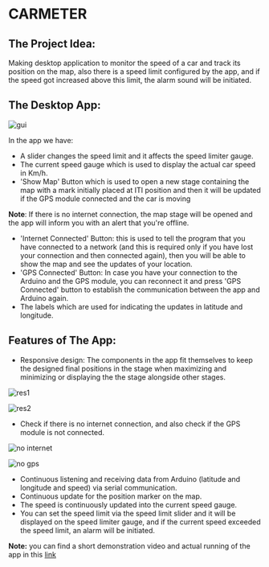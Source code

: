 # CARMETER
## The Project Idea: 
Making desktop application to monitor the speed of a car and track its position on the map, also there is a speed limit configured by the app, and if the speed got
increased above this limit, the alarm sound will be initiated.

## The Desktop App:
![gui](https://user-images.githubusercontent.com/118214245/205881067-c145d79a-8ee1-4a96-8fd9-dcb6d10dd57e.png)

In the app we have:

 * A slider changes the speed limit and it affects the speed limiter gauge.
 * The current speed gauge which is used to display the actual car speed in Km/h.
 * 'Show Map' Button which is used to open a new stage containing the map with a mark initially placed at ITI position and then it will be updated if the GPS module
 connected and the car is moving
 
 **Note**: If there is no internet connection, the map stage will be opened and the app will inform you with an alert that you're offline.
 
 * 'Internet Connected' Button: this is used to tell the program that you have connected to a network (and this is required only if you have lost your connection
 and then connected again), then you will be able to show the map and see the updates of your location.
 * 'GPS Connected' Button: In case you have your connection to the Arduino and the GPS module, you can reconnect it and press 'GPS Connected' button to establish the
 communication between the app and Arduino again.
 * The labels which are used for indicating the updates in latitude and longitude.

 ## Features of The App:
 
 * Responsive design: The components in the app fit themselves to keep the designed final positions in the stage when maximizing and minimizing or displaying the 
  the stage alongside other stages.
  
  ![res1](https://user-images.githubusercontent.com/118214245/205886882-72472f0b-e0b8-4f75-bb97-e4aea9209d19.png) 
  
  ![res2](https://user-images.githubusercontent.com/118214245/205886997-747086be-b33f-45df-9eb0-9dbe0ba998f8.png)
  
  * Check if there is no internet connection, and also check if the GPS module is not connected.
  
  ![no internet](https://user-images.githubusercontent.com/118214245/205888091-f5166426-94ff-45fd-a8f0-a4d6acec43e5.png)
  
  ![no gps](https://user-images.githubusercontent.com/118214245/205888130-b0ef1829-8995-4d4a-a4f1-790914528475.png)

 * Continuous listening and receiving data from Arduino (latitude and longitude and speed) via serial communication.
 * Continuous update for the position marker on the map.
 * The speed is continuously updated into the current speed gauge.
 * You can set the speed limit via the speed limit slider and it will be displayed on the speed limiter gauge, and if the current speed exceeded the speed 
 limit, an alarm will be initiated.
 
 **Note:** you can find a short demonstration video and actual running of the app in this [link](https://youtu.be/oRMRqPTpZlI)
 
  
